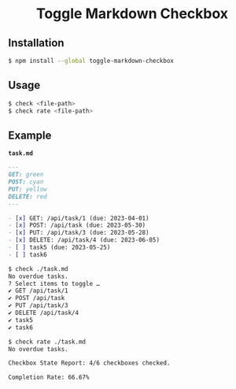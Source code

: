 <h1 align="center">Toggle Markdown Checkbox</h1>

## Installation

```zsh
$ npm install --global toggle-markdown-checkbox
```

## Usage

```zsh
$ check <file-path>
$ check rate <file-path>
```

## Example

**`task.md`**

```md
---
GET: green
POST: cyan
PUT: yellow
DELETE: red
---

- [x] GET: /api/task/1 (due: 2023-04-01)
- [x] POST: /api/task (due: 2023-05-30)
- [x] PUT: /api/task/3 (due: 2023-05-28)
- [x] DELETE: /api/task/4 (due: 2023-06-05)
- [ ] task5 (due: 2023-05-25)
- [ ] task6
```

```zsh
$ check ./task.md
No overdue tasks.
? Select items to toggle …
✔ GET /api/task/1
✔ POST /api/task
✔ PUT /api/task/3
✔ DELETE /api/task/4
✔ task5
✔ task6
```

```zsh
$ check rate ./task.md
No overdue tasks.

Checkbox State Report: 4/6 checkboxes checked.

Completion Rate: 66.67%
```
